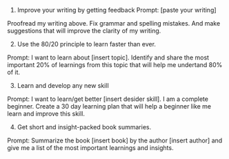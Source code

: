 1. Improve your writing by getting feedback
Prompt:
[paste your writing]

Proofread my writing above. Fix grammar and spelling mistakes. And
make suggestions that will improve the clarity of my writing.

2. Use the 80/20 principle to learn faster than ever.

Prompt:
I want to learn about [insert topic]. Identify and share the most important 20%
of learnings from this topic that will help me undertand 80% of it.

3. Learn and develop any new skill

Prompt:
I want to learn/get better [insert desider skill]. I am a complete beginner.
Create a 30 day learning plan that will help a beginner like me learn and improve
this skill.


4. Get short and insight-packed book summaries.

Prompt:
Summarize the book [insert book] by the author [insert author] and give me
a list of the most important learnings and insights.



